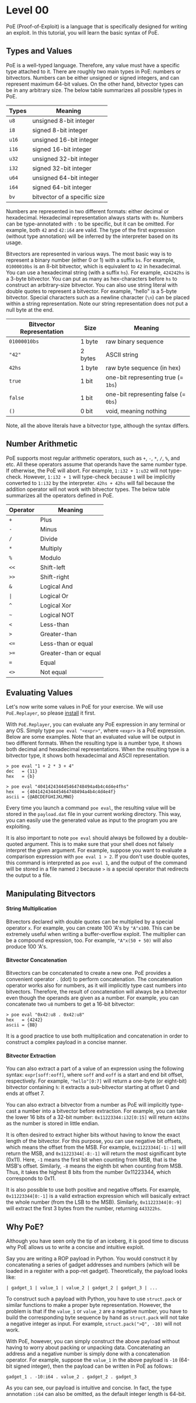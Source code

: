 Level 00
===

PoE (Proof-of-Exploit) is a language that is specifically designed for writing
an exploit. In this tutorial, you will learn the basic syntax of PoE.

## Types and Values

PoE is a well-typed language. Therefore, any value must have a specific type
attached to it. There are roughly two main types in PoE: numbers or
bitvectors. Numbers can be either unsigned or signed integers, and can represent
maximum 64-bit values. On the other hand, bitvector types can be in any
arbitrary size. The below table summarizes all possible types in PoE.

| Types | Meaning                      |
|-------|------------------------------|
| `u8`  | unsigned 8-bit integer       |
| `i8`  | signed 8-bit integer         |
| `u16` | unsigned 16-bit integer      |
| `i16` | signed 16-bit integer        |
| `u32` | unsigned 32-bit integer      |
| `i32` | signed 32-bit integer        |
| `u64` | unsigned 64-bit integer      |
| `i64` | signed 64-bit integer        |
| `bv`  | bitvector of a specific size |

Numbers are represented in two different formats: either decimal or
hexadecimal. Hexadecimal representation always starts with `0x`. Numbers can be
type-annotated with `:` to be specific, but it can be omitted. For example, both
`42` and `42:i64` are valid. The type of the first expression (without type
annotation) will be inferred by the interpreter based on its usage.

Bitvectors are represented in various ways. The most basic way is to represent a
binary number (either 0 or 1) with a suffix `bs`. For example, `01000010bs` is
an 8-bit bitvector, which is equivalent to `42` in hexadecimal. You can use a
hexadecimal string (with a suffix `hs`). For example, `424242hs` is a 3-byte
bitvector. You can put as many as hex-characters before `hs` to construct an
arbitrary-size bitvector. You can also use string literal with double quotes to
represent a bitvector. For example, "hello" is a 5-byte bitvector. Special
characters such as a newline character (`\n`) can be placed within a string
representation. Note our string representation does not put a null byte at the
end.

| Bitvector Representation | Size    | Meaning                              |
|--------------------------|---------|--------------------------------------|
| `01000010bs`             | 1 byte  | raw binary sequence                  |
| `"42"`                   | 2 bytes | ASCII string                         |
| `42hs`                   | 1 byte  | raw byte sequence (in hex)           |
| `true`                   | 1 bit   | one-bit representing true (= `1bs`)  |
| `false`                  | 1 bit   | one-bit representing false (= `0bs`) |
| `()`                     | 0 bit   | void, meaning nothing                |

Note, all the above literals have a bitvector type, although the syntax differs.

## Number Arithmetic

PoE supports most regular arithmetic operators, such as `+`, `-`, `*`, `/`, `%`,
and etc. All these operators assume that operands have the same *number*
type. If otherwise, the PoE will abort. For example, `1:i32 + 1:u32` will not
type-check. However, `1:i32 + 1` will type-check because `1` will be implicitly
converted to `1:i32` by the interpreter. `42hs + 42hs` will fail because the
addition operator will not work with bitvector types. The below table summarizes
all the operators defined in PoE.

| Operator | Meaning               |
|----------|-----------------------|
| `+`      | Plus                  |
| `-`      | Minus                 |
| `/`      | Divide                |
| `*`      | Multiply              |
| `%`      | Modulo                |
| `<<`     | Shift-left            |
| `>>`     | Shift-right           |
| `&`      | Logical And           |
| `\|`     | Logical Or            |
| `^`      | Logical Xor           |
| `~`      | Logical NOT           |
| `<`      | Less-than             |
| `>`      | Greater-than          |
| `<=`     | Less-than or equal    |
| `>=`     | Greater-than or equal |
| `=`      | Equal                 |
| `<>`     | Not equal             |

## Evaluating Values

Let's now write some values in PoE for your exercise. We will use
`PoE.Replayer`, so please [install](../../README.md#installation) it first.

With `PoE.Replayer`, you can evaluate any PoE expression in any terminal or any
OS. Simply type `poe eval "<expr>"`, where `<expr>` is a PoE expression. Below
are some examples. Note that an evaluated value will be output in two different
formats. When the resulting type is a number type, it shows both decimal and
hexadecimal representations. When the resulting type is a bitvector type, it
shows both hexadecimal and ASCII representation.

```
> poe eval "1 + 2 * 3 + 4"
dec   = {11}
hex   = {b}

> poe eval "404142434445464748494a4b4c4d4e4fhs"
hex   = {404142434445464748494a4b4c4d4e4f}
ascii = {@ABCDEFGHIJKLMNO}
```

Every time you launch a command `poe eval`, the resulting value will be stored
in the `payload.dat` file in your current working directory. This way, you can
easily use the generated value as input to the program you are exploiting.

It is also important to note `poe eval` should always be followed by a
double-quoted argument. This is to make sure that your shell does not falsely
interpret the given argument. For example, suppose you want to evaluate a
comparison expression with `poe eval 1 > 2`. If you don't use double quotes,
this command is interpreted as `poe eval 1`, and the output of the command will
be stored in a file named `2` because `>` is a special operator that redirects
the output to a file.

## Manipulating Bitvectors

#### String Multiplication

Bitvectors declared with double quotes can be multiplied by a special operator
`x`. For example, you can create 100 'A's by `"A"x100`. This can be extremely
useful when writing a buffer-overflow exploit. The multiplier can be a compound
expression, too. For example, `"A"x(50 + 50)` will also produce 100 'A's.

#### Bitvector Concatenation

Bitvectors can be concatenated to create a new one. PoE provides a convenient
operator `.` (dot) to perform concatenation. The concatenation operator works
also for numbers, as it will implicitly type cast numbers into
bitvectors. Therefore, the result of concatenation will always be a bitvector
even though the operands are given as a number. For example, you can concatenate
two `u8` numbers to get a 16-bit bitvector:
```
> poe eval "0x42:u8 . 0x42:u8"
hex   = {4242}
ascii = {BB}
```

It is a good practice to use both multiplication and concatenation in order to
construct a complex payload in a concise manner.

#### Bitvector Extraction

You can also extract a part of a value of an expression using the following
syntax: `expr[soff:eoff]`, where `soff` and `eoff` is a start and end bit
offset, respectively. For example, `"hello"[0:7]` will return a one-byte (or
eight-bit) bitvector containing `h`: it extracts a sub-bitvector starting at
offset 0 and ends at offset 7.

You can also extract a bitvector from a number as PoE will implicitly type-cast
a number into a bitvector before extraction. For example, you can take the lower
16 bits of a 32-bit number: `0x11223344:i32[0:15]` will return `4433hs` as the
number is stored in little endian.

It is often desired to extract higher bits without having to know the exact
length of the bitvector. For this purpose, you can use negative bit offsets,
which means the offset from the MSB. For example, `0x11223344[-1:-1]` will
return the MSB, and `0x11223344[-8:-1]` will return the most significant byte
(0x11). Here, `-1` means the first bit when counting from MSB, that is the MSB's
offset. Similarly, `-8` means the eighth bit when counting from MSB. Thus, it
takes the highest 8 bits from the number 0x11223344, which corresponds to 0x11.

It is also possible to use both positive and negative offsets. For example,
`0x11223344[0:-1]` is a valid extraction expression which will basically extract
the whole number (from the LSB to the MSB). Similarly, `0x11223344[0:-9]` will
extract the first 3 bytes from the number, returning `443322hs`.

## Why PoE?

Although you have seen only the tip of an iceberg, it is good time to discuss
why PoE allows us to write a concise and intuitive exploit.

Say you are writing a ROP payload in Python. You would construct it by
concatenating a series of gadget addresses and numbers (which will be loaded in
a register with a pop-ret gadget). Theoretically, the payload looks like:

```
| gadget_1 | value_1 | value_2 | gadget_2 | gadget_3 | ...
```

To construct such a payload with Python, you have to use `struct.pack` or
similar functions to make a proper byte representation. However, the problem is
that if the `value_1` or `value_2` are a negative number, you have to build the
corresponding byte sequence by hand as `struct.pack` will not take a negative
integer as input. For example, `struct.pack(">Q", -10)` will not work.

With PoE, however, you can simply construct the above payload without having to
worry about packing or unpacking data. Concatenating an address and a negative
number is simply done with a concatenation operator. For example, suppose the
`value_1` in the above payload is `-10` (64-bit signed integer), then the
payload can be written in PoE as follows:

```
gadget_1 . -10:i64 . value_2 . gadget_2 . gadget_3
```

As you can see, our payload is intuitive and concise. In fact, the type
annotation `:i64` can also be omitted, as the default integer length is 64-bit.

